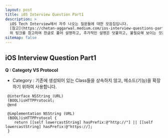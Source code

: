 ```yaml
---
layout: post
title: iOS Interview Question Part1 
description: >
  iOS Tech Interview에서 자주 나오는 질문들에 대한 모음집입니다.
  [참고](https://chetan-aggarwal.medium.com/ios-interview-questions-part-1-differentiate-99e8f574a3f1) 
  위 링크를 참고하여 한글로 풀어 설명하고, 추가적인 설명은 덧붙히고, 불필요해 보이는 것은 제거하려고 합니다.
sitemap: false
---
```


## iOS Interview Question Part1   

**Q : Categoty VS Protocol**
- Category : 기존에 생성되어 있는 Class들을 상속하지 않고, 메소드(기능)을 확장하기 위하여 사용합니다. 

 
~~~objc
 @interface NSString (URL)
 (BOOL)isHTTPProtocol;
 @end
 
 @implementation NSString (URL)
 (BOOL)isHTTPProtocol {
    return [[self lowercastString] hasPrefix:@"http://"] || [[self lowercastString] hasPrefix:@"https://];
 }
~~~
